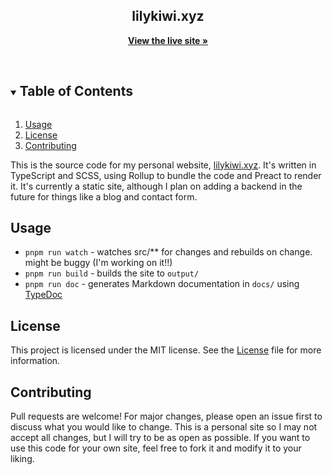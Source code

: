 <!-- PROJECT INFO -->
<p align="center">
  <!--
  <a href="https://github.com/lilykiwi/y1-csg-uni">
    <img src=".github/uni.png" alt="Logo" width="160" height="160">
  </a>
  -->

  <h2 align="center">lilykiwi.xyz</h2>

  <p align="center">
    <a href="https://lilykiwi.xyz/"><strong>View the live site »</strong></a>
  </p>
</p>
<br />

<!-- TABLE OF CONTENTS -->
<details open="open">
  <summary><h2 style="display: inline-block">Table of Contents</h2></summary>
  <ol>
    <li><a href="#usage">Usage</a></li>
    <li><a href="#license">License</a></li>
    <li><a href="#contributing">Contributing</a></li>
  </ol>
</details>

This is the source code for my personal website, [lilykiwi.xyz](https://lilykiwi.xyz). It's written in TypeScript and SCSS, using Rollup to bundle the code and Preact to render it. It's currently a static site, although I plan on adding a backend in the future for things like a blog and contact form.

## Usage

- `pnpm run watch` - watches src/** for changes and rebuilds on change. might be buggy (I'm working on it!!)
- `pnpm run build` - builds the site to `output/`
- `pnpm run doc`   - generates Markdown documentation in `docs/` using [TypeDoc](https://typedoc.org/)

## License

This project is licensed under the MIT license. See the [License](LICENSE.md) file for more information.

## Contributing

Pull requests are welcome! For major changes, please open an issue first to discuss what you would like to change. This is a personal site so I may not accept all changes, but I will try to be as open as possible. If you want to use this code for your own site, feel free to fork it and modify it to your liking.
